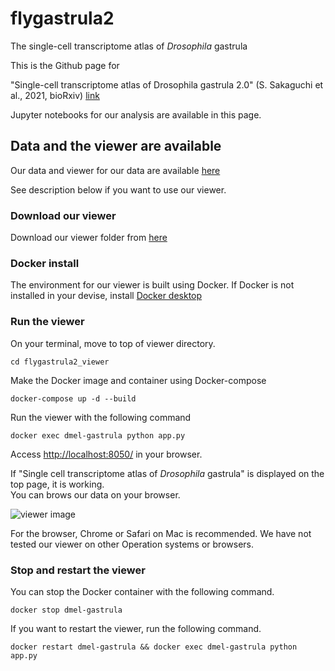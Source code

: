 # flygastrula2
The single-cell transcriptome atlas of *Drosophila* gastrula

This is the Github page for

"Single-cell transcriptome atlas of Drosophila gastrula 2.0" (S. Sakaguchi et al., 2021, bioRxiv)
[link](https://www.biorxiv.org/content/10.1101/2021.12.27.474293v1)

Jupyter notebooks for our analysis are available in this page.

## Data and the viewer are available

Our data and viewer for our data are available [here](http://example.com)

See description below if you want to use our viewer.

### Download our viewer

Download our viewer folder from [here](http://example.com)

### Docker install

The environment for our viewer is built using Docker. If Docker is not installed in your devise, install [Docker desktop](https://docs.docker.com/engine/install/)

### Run the viewer

On your terminal, move to top of viewer directory.
```
cd flygastrula2_viewer
```

Make the Docker image and container using Docker-compose

```
docker-compose up -d --build  
```

Run the viewer with the following command

```
docker exec dmel-gastrula python app.py
```

Access [http://localhost:8050/](http://localhost:8050/) in your browser.

If "Single cell transcriptome atlas of *Drosophila* gastrula" is displayed on the top page, it is working.  
You can brows our data on your browser.

![viewer image](./viewer.png)

For the browser, Chrome or Safari on Mac is recommended. We have not tested our viewer on other Operation systems or browsers.

### Stop and restart the viewer
You can stop the Docker container with the following command.
```
docker stop dmel-gastrula
```

If you want to restart the viewer, run the following command.
```
docker restart dmel-gastrula && docker exec dmel-gastrula python app.py
```
